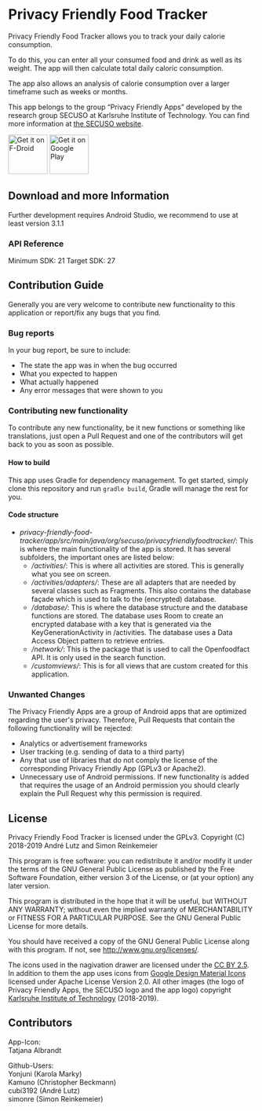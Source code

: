 ﻿# Privacy Friendly Food Tracker

Privacy Friendly Food Tracker allows you to track your daily calorie consumption. 

To do this, you can enter all your consumed food and drink as well as its weight. The app will then calculate total daily caloric consumption.
 
The app also allows an analysis of calorie consumption over a larger timeframe such as weeks or months.

This app belongs to the group “Privacy Friendly Apps” developed by the research group SECUSO at Karlsruhe Institute of Technology. You can find more information at [the SECUSO website](https://secuso.org/pfa).

[<img src="https://fdroid.gitlab.io/artwork/badge/get-it-on.png"
     alt="Get it on F-Droid"
     height="80">](https://f-droid.org/packages/org.secuso.privacyfriendlyfoodtracker/)
[<img src="https://play.google.com/intl/en_us/badges/images/generic/en-play-badge.png"
     alt="Get it on Google Play"
     height="80">](https://play.google.com/store/apps/details?id=org.secuso.privacyfriendlyfoodtracker)


## Download and more Information

Further development requires Android Studio, we recommend to use at least version 3.1.1
 
### API Reference

Minimum SDK: 21
Target SDK: 27 

## Contribution Guide

Generally you are very welcome to contribute new functionality to this application or report/fix any bugs that you find.

### Bug reports
In your bug report, be sure to include:

- The state the app was in when the bug occurred
- What you expected to happen
- What actually happened
- Any error messages that were shown to you

### Contributing new functionality
To contribute any new functionality, be it new functions or something like translations, just open a Pull Request and one of the contributors will get back to you as soon as possible.
#### How to build
This app uses Gradle for dependency management. To get started, simply clone this repository and run `gradle build`, Gradle will manage the rest for you.
#### Code structure
- *privacy-friendly-food-tracker/app/src/main/java/org/secuso/privacyfriendlyfoodtracker/*: This is where the main functionality of the app is stored. It has several subfolders, the important ones are listed below:
  - */activities/*: This is where all activities are stored. This is generally what you see on screen.
  - */activities/adapters/*: These are all adapters that are needed by several classes such as Fragments. This also contains the database façade which is used to talk to the (encrypted) database.
  - */database/*: This is where the database structure and the database functions are stored. The database uses Room to create an encrypted database with a key that is generated via the KeyGenerationActivity in /activities. The database uses a Data Access Object pattern to retrieve entries.
  - */network/*: This is the package that is used to call the Openfoodfact API. It is only used in the search function.
  - */customviews/*: This is for all views that are custom created for this application.
  
### Unwanted Changes

The Privacy Friendly Apps are a group of Android apps that are optimized regarding the user's privacy. Therefore, Pull Requests that contain the following functionality will be rejected:

- Analytics or advertisement frameworks
- User tracking (e.g. sending of data to a third party)
- Any that use of libraries that do not comply the license of the corresponding Privacy Friendly App (GPLv3 or Apache2).
- Unnecessary use of Android permissions. If new functionality is added that requires the usage of an Android permission you should clearly explain the Pull Request why this permission is required.



## License

Privacy Friendly Food Tracker is licensed under the GPLv3.
Copyright (C) 2018-2019 André Lutz and Simon Reinkemeier

This program is free software: you can redistribute it and/or modify
it under the terms of the GNU General Public License as published by
the Free Software Foundation, either version 3 of the License, or
(at your option) any later version.

This program is distributed in the hope that it will be useful,
but WITHOUT ANY WARRANTY; without even the implied warranty of
MERCHANTABILITY or FITNESS FOR A PARTICULAR PURPOSE.  See the
GNU General Public License for more details.

You should have received a copy of the GNU General Public License
along with this program. If not, see <http://www.gnu.org/licenses/>.

The icons used in the nagivation drawer are licensed under the [CC BY 2.5](http://creativecommons.org/licenses/by/2.5/). In addition to them the app uses icons from [Google Design Material Icons](https://design.google.com/icons/index.html) licensed under Apache License Version 2.0. All other images (the logo of Privacy Friendly Apps, the SECUSO logo and the app logo) copyright [Karlsruhe Institute of Technology](https://www.kit.edu) (2018-2019).

## Contributors

App-Icon: <br />
Tatjana Albrandt<br />

Github-Users: <br />
Yonjuni (Karola Marky)<br />
Kamuno (Christopher Beckmann) <br />
cubi3192 (André Lutz) <br />
simonre (Simon Reinkemeier)






